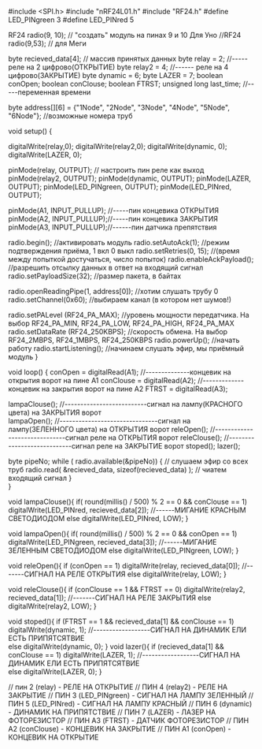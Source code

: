 #include <SPI.h>
#include "nRF24L01.h"
#include "RF24.h"
#define LED_PINgreen 3
#define LED_PINred 5



RF24 radio(9, 10); // "создать" модуль на пинах 9 и 10 Для Уно
//RF24 radio(9,53); // для Меги

byte recieved_data[4]; // массив принятых данных
byte relay = 2; //----- реле на 2 цифрово(ОТКРЫТИЕ)
byte relay2 = 4; //------ реле на 4 цифрово(ЗАКРЫТИЕ)
byte dynamic = 6;
byte LAZER = 7;
boolean conOpen;
boolean conClouse;
boolean FTRST;
unsigned long last_time; //-----переменная времени 




byte address[][6] = {"1Node", "2Node", "3Node", "4Node", "5Node", "6Node"}; //возможные номера труб

void setup() { 

  digitalWrite(relay,0);
  digitalWrite(relay2,0);
  digitalWrite(dynamic, 0);
  digitalWrite(LAZER, 0);
  
  pinMode(relay, OUTPUT); // настроить пин реле как выход
  pinMode(relay2, OUTPUT);
  pinMode(dynamic, OUTPUT);
  pinMode(LAZER, OUTPUT);
  pinMode(LED_PINgreen, OUTPUT);
  pinMode(LED_PINred, OUTPUT);
  
  pinMode(A1, INPUT_PULLUP); //-----пин концевика ОТКРЫТИЯ
  pinMode(A2, INPUT_PULLUP);//-----пин концевика  ЗАКРЫТИЯ
  pinMode(A3, INPUT_PULLUP);//------пин датчика препятствия

  


  radio.begin(); //активировать модуль
  radio.setAutoAck(1);         //режим подтверждения приёма, 1 вкл 0 выкл
  radio.setRetries(0, 15);    //(время между попыткой достучаться, число попыток)
  radio.enableAckPayload();    //разрешить отсылку данных в ответ на входящий сигнал
  radio.setPayloadSize(32);     //размер пакета, в байтах

  radio.openReadingPipe(1, address[0]);     //хотим слушать трубу 0
  radio.setChannel(0x60);  //выбираем канал (в котором нет шумов!)

  radio.setPALevel (RF24_PA_MAX); //уровень мощности передатчика. На выбор RF24_PA_MIN, RF24_PA_LOW, RF24_PA_HIGH, RF24_PA_MAX
  radio.setDataRate (RF24_250KBPS); //скорость обмена. На выбор RF24_2MBPS, RF24_1MBPS, RF24_250KBPS
  radio.powerUp(); //начать работу
  radio.startListening();  //начинаем слушать эфир, мы приёмный модуль
}

void loop() {
     conOpen = digitalRead(A1); //--------------концевик на открытия ворот на пине А1
    conClouse = digitalRead(A2); //-------------концевик на закрытия ворот на пине А2
    FTRST = digitalRead(A3);
    
  lampaClouse();  //--------------------------сигнал на лампу(КРАСНОГО цвета) на ЗАКРЫТИЯ ворот                   
 lampaOpen();  //-------------------------------сигнал на лампу(ЗЕЛЕННОГО цвета) на ОТКРЫТИЯ ворот
  releOpen();  //------------------------------сигнал реле на ОТКРЫТИЯ ворот
  releClouse();  //----------------------------сигнал реле на ЗАКРЫТИЕ ворот
  stoped();
  lazer();
  
   byte pipeNo;
  while ( radio.available(&pipeNo)) {  // слушаем эфир со всех труб
    radio.read( &recieved_data, sizeof(recieved_data) ); // чиатем входящий сигнал 
        }     
      }
      
 void lampaClouse(){
  if( round(millis() / 500) % 2 == 0 && conClouse == 1)
  digitalWrite(LED_PINred, recieved_data[2]);          //------МИГАНИЕ КРАСНЫМ СВЕТОДИОДОМ 
  else
   digitalWrite(LED_PINred, LOW);
  }  
     
   void lampaOpen(){
  if( round(millis() / 500) % 2 == 0 && conOpen == 1)
  digitalWrite(LED_PINgreen, recieved_data[3]);         //------МИГАНИЕ ЗЕЛЕННЫМ СВЕТОДИОДОМ
  else
   digitalWrite(LED_PINgreen, LOW);
  }
  
 void releOpen(){
  if (conOpen == 1)
  digitalWrite(relay, recieved_data[0]);              //-------СИГНАЛ НА РЕЛЕ ОТКРЫТИЯ 
  else
  digitalWrite(relay, LOW);
  }
  
   void releClouse(){
  if (conClouse == 1 && FTRST == 0)
  digitalWrite(relay2, recieved_data[1]); //-------СИГНАЛ НА РЕЛЕ ЗАКРЫТИЯ
  else 
  digitalWrite(relay2, LOW);
  }
  
 void stoped(){ 
    if (FTRST == 1 && recieved_data[1] && conClouse == 1)
     digitalWrite(dynamic, 1);           //------------------СИГНАЛ НА ДИНАМИК ЕЛИ ЕСТЬ ПРИПЯТСЯТВИЕ                       
     else
     digitalWrite(dynamic, 0);
    }
 void lazer(){ 
    if (recieved_data[1] && conClouse == 1)
     digitalWrite(LAZER, 1);           //------------------СИГНАЛ НА ДИНАМИК ЕЛИ ЕСТЬ ПРИПЯТСЯТВИЕ                       
     else
     digitalWrite(LAZER, 0);
    }

    
  // пин 2 (relay) - РЕЛЕ НА ОТКРЫТИЕ
 // ПИН 4 (relay2) - РЕЛЕ НА ЗАКРЫТИЕ
 // ПИН 3 (LED_PINgreen) - СИГНАЛ НА ЛАМПУ ЗЕЛЕННЫЙ 
 // ПИН 5 (LED_PINred) - СИГНАЛ НА ЛАМПУ КРАСНЫЙ
 // ПИН 6 (dynamic) - ДИНАМИК НА ПРИПЯТСТВИЕ 
 // ПИН 7 (LAZER) - ЛАЗЕР НА ФОТОРЕЗИСТОР
 // ПИН А3 (FTRST) - ДАТЧИК ФОТОРЕЗИСТОР 
 // ПИН А2 (conClouse) - КОНЦЕВИК НА ЗАКРЫТИЕ 
 // ПИН А1 (conOpen) - КОНЦЕВИК НА ОТКРЫТИЕ
 
